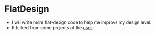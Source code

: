 # FlatDesign
* I will write more flat-design code to help me improve my design level.
* It forked from some projects of the [user](https://github.com/RJCodeAdvance).
